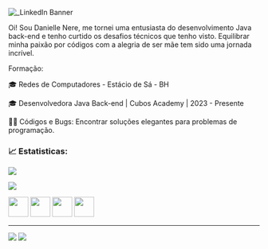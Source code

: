 ![_LinkedIn Banner](https://github.com/user-attachments/assets/b7890269-a1bd-423c-831d-3b9ecedb7099)


Oi! Sou Danielle Nere, me tornei uma entusiasta do desenvolvimento Java back-end e tenho curtido os desafios técnicos que tenho visto.
Equilibrar minha paixão por códigos com a alegria de ser mãe tem sido uma jornada incrível.

Formação:

🎓 Redes de Computadores - Estácio de Sá - BH

🎓 Desenvolvedora Java Back-end | Cubos Academy | 2023 - Presente



👩‍💻 Códigos e Bugs: Encontrar soluções elegantes para problemas de programação.

### 📈 Estatisticas:


[![](https://github-readme-stats.vercel.app/api?username=DaniNere&show_icons=true&include_all_commits=true&count_private=true&theme=rose_pine)](https://github.com/DaniNere)

[![](https://github-readme-stats.vercel.app/api/top-langs/?username=DaniNere&layout=compact&langs_count=8&theme=rose_pine)](https://github.com/DaniNere)

      
<img src="https://cdn.jsdelivr.net/gh/devicons/devicon/icons/javascript/javascript-plain.svg"  width ="40" heigth = "40" />  <img src="https://cdn.jsdelivr.net/gh/devicons/devicon/icons/nodejs/nodejs-plain-wordmark.svg" width ="40" heigth = "40"/> <img src="https://cdn.jsdelivr.net/gh/devicons/devicon/icons/mysql/mysql-plain-wordmark.svg" width ="40" heigth = "40"/> <img src="https://cdn.jsdelivr.net/gh/devicons/devicon/icons/git/git-original-wordmark.svg" width ="40" heigth = "40" />

_________________________________________________________________________________________________________________________________________________________________________________________

<div>
<a href = "mailto:danisilvanere@gmail.com"><img src="https://img.shields.io/badge/Gmail-D14836?style=for-the-badge&logo=gmail&logoColor=white" target="_blank"></a>
<a href="https://www.linkedin.com/in/danielle-nere/" target="_blank"><img src="https://img.shields.io/badge/-LinkedIn-%230077B5?style=for-the-badge&logo=linkedin&logoColor=white" target="_blank"></a>
</div>



                    
          
          
          






